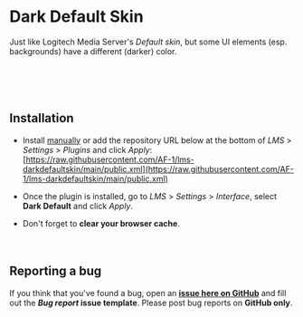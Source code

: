 Dark Default Skin
====

Just like Logitech Media Server's *Default skin*, but some UI elements (esp. backgrounds) have a different (darker) color.<br><br>
<br><br><br>


## Installation

- Install [manually](https://github.com/AF-1/sobras/wiki/Manual-installation-of-LMS-plugins) or add the repository URL below at the bottom of *LMS* > *Settings* > *Plugins* and click *Apply*:
[https://raw.githubusercontent.com/AF-1/lms-darkdefaultskin/main/public.xml](https://raw.githubusercontent.com/AF-1/lms-darkdefaultskin/main/public.xml)

- Once the plugin is installed, go to *LMS* > *Settings* > *Interface*, select **Dark Default** and click *Apply*.

- Don't forget to **clear your browser cache**.
<br><br><br>


## Reporting a bug

If you think that you've found a bug, open an [**issue here on GitHub**](https://github.com/AF-1/lms-darkdefaultskin/issues) and fill out the ***Bug report* issue template**. Please post bug reports on **GitHub only**.
<br><br><br>
